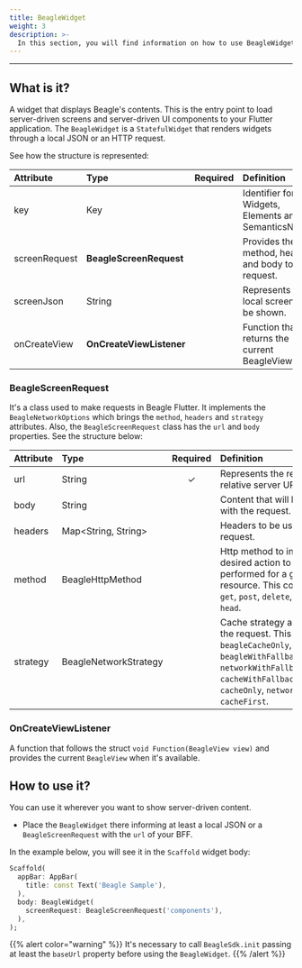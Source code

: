 ```yaml
---
title: BeagleWidget
weight: 3
description: >-
  In this section, you will find information on how to use BeagleWidget in Beagle Flutter.
---
```


---

## What is it?
A widget that displays Beagle's contents. This is the entry point to load server-driven screens and server-driven UI components to your Flutter application. The `BeagleWidget` is a `StatefulWidget` that renders widgets through a local JSON or an HTTP request.

See how the structure is represented:

<table>
  <thead>
    <tr>
      <th style="text-align:left">Attribute</th>
      <th style="text-align:left">Type</th>
      <th style="text-align:left">Required</th>
      <th style="text-align:left">Definition</th>
    </tr>
  </thead>
  <tbody>
    <tr>
      <td style="text-align:left">key</td>
      <td style="text-align:left">Key</td>
      <td style="text-align:left"></td>
      <td style="text-align:left">Identifier for Widgets, Elements and SemanticsNodes.</td>
    </tr>
    <tr>
      <td style="text-align:left">screenRequest</td>
      <td style="text-align:left"><strong>BeagleScreenRequest</strong></td>
      <td style="text-align:left"></td>
      <td style="text-align:left">Provides the url, method, headers and body to the request.</td>
    </tr>
    <tr>
      <td style="text-align:left">screenJson</td>
      <td style="text-align:left">String</td>
      <td style="text-align:left"></td>
      <td style="text-align:left">Represents a local screen to be shown.</td>
    </tr>
    <tr>
      <td style="text-align:left">onCreateView</td>
      <td style="text-align:left"><strong>OnCreateViewListener</strong></td>
      <td style="text-align:left"></td>
      <td style="text-align:left">Function that returns the current BeagleView.</td>
    </tr>
  </tbody>
</table>

### BeagleScreenRequest
It's a class used to make requests in Beagle Flutter. It implements the `BeagleNetworkOptions` which brings the `method`, `headers` and `strategy` attributes. Also, the `BeagleScreenRequest` class has the `url` and `body` properties. See the structure below:

<table>
  <thead>
    <tr>
      <th style="text-align:left">Attribute</th>
      <th style="text-align:left">Type</th>
      <th style="text-align:left">Required</th>
      <th style="text-align:left">Definition</th>
    </tr>
  </thead>
  <tbody>
    <tr>
      <td style="text-align:left">url</td>
      <td style="text-align:left">String</td>
      <td style="text-align:center">&#x2713;</td>
      <td style="text-align:left">Represents the request relative server URL.</td>
    </tr>
    <tr>
      <td style="text-align:left">body</td>
      <td style="text-align:left">String</td>
      <td style="text-align:left"></td>
      <td style="text-align:left">Content that will be deliver with the request.</td>
    </tr>
    <tr>
      <td style="text-align:left">headers</td>
      <td style="text-align:left">Map&lt;String, String&gt;</td>
      <td style="text-align:left"></td>
      <td style="text-align:left">Headers to be used in the request.</td>
    </tr>
    <tr>
      <td style="text-align:left">method</td>
      <td style="text-align:left">BeagleHttpMethod</td>
      <td style="text-align:left"></td>
      <td style="text-align:left">Http method to indicate the desired action to be performed for a given resource. This could be <code>put</code>, <code>get</code>, <code>post</code>, <code>delete</code>, <code>patch</code> and <code>head</code>.</td>
    </tr>
    <tr>
      <td style="text-align:left">strategy</td>
      <td style="text-align:left">BeagleNetworkStrategy</td>
      <td style="text-align:left"></td>
      <td style="text-align:left">Cache strategy applied to the request. This could be <code>beagleCacheOnly</code>, <code>beagleWithFallbackToCache</code>, <code>networkWithFallbackToCache</code>, <code>cacheWithFallbackToNetwork</code>, <code>cacheOnly</code>, <code>networkOnly</code> and <code>cacheFirst</code>.</td>
    </tr>
  </tbody>
</table>

### OnCreateViewListener
A function that follows the struct `void Function(BeagleView view)` and provides the current `BeagleView` when it's available.

## How to use it?
You can use it wherever you want to show server-driven content.

- Place the `BeagleWidget` there informing at least a local JSON or a `BeagleScreenRequest` with the `url` of your BFF.

In the example below, you will see it in the `Scaffold` widget body:

```dart
Scaffold(
  appBar: AppBar(
    title: const Text('Beagle Sample'),
  ),
  body: BeagleWidget(
    screenRequest: BeagleScreenRequest('components'),
  ),
);
```

{{% alert color="warning" %}}
It's necessary to call `BeagleSdk.init` passing at least the `baseUrl` property before using the `BeagleWidget`.
{{% /alert %}}
